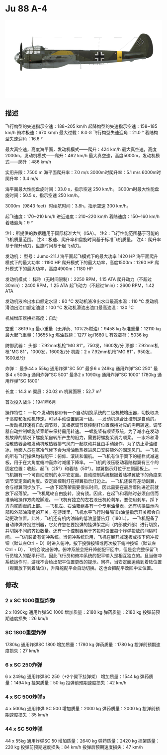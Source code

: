 # Ju 88 A-4

![ju88a4](../images/ju88a4.png)

## 描述

飞行构型的失速指示空速：188~205 km/h
起降构型的失速指示空速：158~185 km/h
俯冲极速：670 km/h
最大过载：8.0 G
飞行构型失速迎角：21.0 °
着陆构型失速迎角：16.6 °

最大真空速，高度海平面，发动机模式——爬升：424 km/h
最大真空速，高度2000m，发动机模式——爬升：462 km/h
最大真空速，高度5000m，发动机模式——爬升：486 km/h

实用升限：7500 m
海平面爬升率：7.0 m/s
3000m时爬升率：5.1 m/s
6000m时爬升率：3.4 m/s

海平面最大性能盘旋时间：33.0 s，指示空速 250 km/h。
3000m时最大性能盘旋时间：50.5 s，指示空速 250 km/h。

3000m（9843 feet）时续航时间：3.8h，指示空速 300 km/h。

起飞速度：170~210 km/h
进近速度：210~220 km/h
着陆速度：150~160 km/h
着陆迎角：9 °

注1：所提供的数据适用于国际标准大气（ISA）。
注2：飞行性能范围基于可能的飞机质量范围。
注3：极速、爬升率和盘旋时间基于标准飞机质量。
注4：爬升率基于爬升动力，盘旋时间基于起飞动力。

发动机：
型号：Jumo-211J
海平面起飞模式下的最大功率 1420 HP
海平面爬升模式下的最大功率：1190 HP
爬升模式下的最大功率，高度1500m：1260 HP
爬升模式下的最大功率，高度4900m：1180 HP

发动机模式：
标称（无时间限制）：2250 RPM，1.15 ATA
爬升动力（不超过30min）：2400 RPM，1.25 ATA
起飞动力（不超过1min）：2600 RPM，1.42 ATA

发动机液冷出水口额定水温：80 °C
发动机液冷出水口最高水温：110 °C
发动机滑油出油口额定油温：100 °C
发动机滑油出油口最高油温：130 °C

机械增压器换挡高度：自动 

空重：8619 kg
最小重量（无弹药、10%25燃油）：9458 kg
标准重量：12110 kg
最大起飞重量：13655 kg
燃油载荷：1277 kg/1680 L
有效载荷：5036 kg

防御武器：
头部：7.92mm机枪"MG 81"，750发，1600发/分
顶部：7.92mm机枪"MG 81"，1000发，1600发/分
机腹：2 x 7.92mm机枪"MG 81"，950发，1600发/分

炸弹：
最多44 x 55kg 通用炸弹"SC 50"
最多6 x 249kg 通用炸弹"SC 250"
最多4 x 500kg 通用炸弹"SC 500"
最多2 x 1090kg 通用炸弹"SC 1000"
1780kg 通用炸弹"SC 1800"

长度：14.3 m
翼展：20.02 m
机翼面积：52.7 m²

首次投入战斗：1941年6月

操作特性：
—每个发动机都带有一个自动切换系统的二级机械增压器，切换取决于高度和发动机转速。可以手动设置到第一级。
—发动机混合比控制是自动的。
—发动机转速有自动调节器，其根据调节器控制杆位置保持对应的需用转速。调节器自动控制螺旋桨桨距来保持需用转速。
—螺旋桨有顺桨系统，为了减小在发动机故障的情况下螺旋桨自转所产生的阻力，需要将螺旋桨调为顺桨。
—水冷和滑油散热器会和发动机散热器排气风门一起联动并且由手动操作。为了防止滑油结冰，地面人员在寒冷气候下会为滑油散热器进风口安装额外的固定风门。
—飞机的所有飞行操纵均有配平：俯仰、滚转和偏航。
—飞机有位于翼下的栅栏式减速板，用于在大角度俯冲轰炸时减缓下降率。
—飞机的液压驱动着陆襟翼有三个的固定位置：收起、起飞（25°）和着陆（50°）。襟翼指示灯位于左侧面板上。
—飞机拥有一个可自动控制的水平安定面。自动控制系统根据着陆襟翼放下的角度来调节安定面的角度。安定面控制灯在襟翼指示灯边上。
—飞机还装有差动副翼，会与襟翼同步放下。
—放下起落架需要很长时间，因此需要在最后着陆进近前就放下起落架。
—飞机尾轮自由旋转，没有锁。因此，在起飞和着陆时必须自信而准确地操作方向舵脚蹬。
—飞机有独立的左右液压机轮刹车。要使用刹车，踩下方向舵脚蹬的上部。
—飞机左、右油箱组各有一个专用油量表，还有切换显示内部和外部油箱组的开关。在游戏里，飞机水平飞行时每隔10s油量指示开关都会自动更改位置。此外，飞机还有机内油箱的低油量警告灯（180 L）。
—飞机配备了自动炸弹齐投控制器，它允许您在要投弹的挂弹架之间（内部或外部）进行切换，并切换不同的齐投数量。还有一个控制器用于齐投时设置每个炸弹投放的间隔时间。
—飞机装备有俯冲系统。当俯冲系统启用，飞机在展开减速板或按下俯冲按钮（默认左Ctrl + D）时进入俯冲。按下投弹按钮或再次按下俯冲按钮（默认左Ctrl + D），飞机会改出俯冲。俯冲系统会把升降舵配平回中，但是会完整保留飞行员输入的配平行程。因此飞行员和俯冲系统的配平输入是相互独立的。且当俯冲系统运作时，游戏不会给出配平位置更改的提示。同样，当安定面运动到着陆位置（襟翼放下到着陆位），升降舵配平会自动切换。这也会把配平改回中立位置。

## 修改


### 2 x SC 1000重型炸弹

2 x 1090kg 通用炸弹SC 1000
增加质量：2180 kg
弹药质量：2180 kg
投弹前预期速度损失：26 km/h


### SC 1800重型炸弹

1780kg 通用炸弹SC 1800
增加质量：1780 kg
弹药质量：1780 kg
投弹前预期速度损失：27 km/h


### 6 x SC 250炸弹

6 x 249kg 通用炸弹SC 250（+2个翼下挂弹架）
增加质量：1544 kg
弹药质量：1494 kg
挂架质量：50 kg
投弹前预期速度损失：42 km/h


### 4 x SC 500炸弹s

4 x 500kg 通用炸弹 SC 500
增加质量：2000 kg
弹药质量：2000 kg
投弹前预期速度损失：35 km/h


### 44 x SC 50炸弹

44 x 55kg 通用炸弹SC 50
增加质量：2640 kg
弹药质量：2420 kg
挂架质量：220 kg
投弹前预期速度损失：84 km/h
投弹后预期速度损失：47 km/h